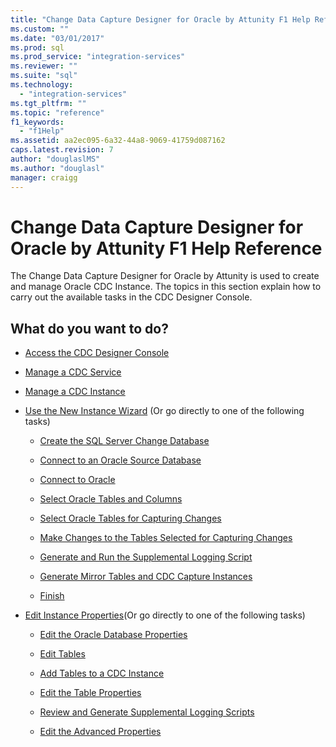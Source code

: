 ```yaml
---
title: "Change Data Capture Designer for Oracle by Attunity F1 Help Reference | Microsoft Docs"
ms.custom: ""
ms.date: "03/01/2017"
ms.prod: sql
ms.prod_service: "integration-services"
ms.reviewer: ""
ms.suite: "sql"
ms.technology: 
  - "integration-services"
ms.tgt_pltfrm: ""
ms.topic: "reference"
f1_keywords: 
  - "f1Help"
ms.assetid: aa2ec095-6a32-44a8-9069-41759d087162
caps.latest.revision: 7
author: "douglaslMS"
ms.author: "douglasl"
manager: craigg
---
```

# Change Data Capture Designer for Oracle by Attunity F1 Help Reference
  The Change Data Capture Designer for Oracle by Attunity is used to create and manage Oracle CDC Instance. The topics in this section explain how to carry out the available tasks in the CDC Designer Console.  
  
## What do you want to do?  
  
-   [Access the CDC Designer Console](../../integration-services/change-data-capture/access-the-cdc-designer-console.md)  
  
-   [Manage a CDC Service](../../integration-services/change-data-capture/manage-a-cdc-service.md)  
  
-   [Manage a CDC Instance](../../integration-services/change-data-capture/manage-a-cdc-instance.md)  
  
-   [Use the New Instance Wizard](../../integration-services/change-data-capture/use-the-new-instance-wizard.md) (Or go directly to one of the following tasks)  
  
    -   [Create the SQL Server Change Database](../../integration-services/change-data-capture/create-the-sql-server-change-database.md)  
  
    -   [Connect to an Oracle Source Database](../../integration-services/change-data-capture/connect-to-an-oracle-source-database.md)  
  
    -   [Connect to Oracle](../../integration-services/change-data-capture/connect-to-oracle.md)  
  
    -   [Select Oracle Tables and Columns](../../integration-services/change-data-capture/select-oracle-tables-and-columns.md)  
  
    -   [Select Oracle Tables for Capturing Changes](../../integration-services/change-data-capture/select-oracle-tables-for-capturing-changes.md)  
  
    -   [Make Changes to the Tables Selected for Capturing Changes](../../integration-services/change-data-capture/make-changes-to-the-tables-selected-for-capturing-changes.md)  
  
    -   [Generate and Run the Supplemental Logging Script](../../integration-services/change-data-capture/generate-and-run-the-supplemental-logging-script.md)  
  
    -   [Generate Mirror Tables and CDC Capture Instances](../../integration-services/change-data-capture/generate-mirror-tables-and-cdc-capture-instances.md)  
  
    -   [Finish](../../integration-services/change-data-capture/finish.md)  
  
-   [Edit Instance Properties](../../integration-services/change-data-capture/edit-instance-properties.md)(Or go directly to one of the following tasks)  
  
    -   [Edit the Oracle Database Properties](../../integration-services/change-data-capture/edit-the-oracle-database-properties.md)  
  
    -   [Edit Tables](../../integration-services/change-data-capture/edit-tables.md)  
  
    -   [Add Tables to a CDC Instance](../../integration-services/change-data-capture/add-tables-to-a-cdc-instance.md)  
  
    -   [Edit the Table Properties](../../integration-services/change-data-capture/edit-the-table-properties.md)  
  
    -   [Review and Generate Supplemental Logging Scripts](../../integration-services/change-data-capture/review-and-generate-supplemental-logging-scripts.md)  
  
    -   [Edit the Advanced Properties](../../integration-services/change-data-capture/edit-the-advanced-properties.md)  
  
  

